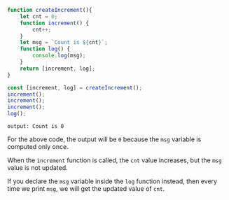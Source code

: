 ```js
function createIncrement(){
    let cnt = 0;
    function increment() {
        cnt++;
    }
    let msg = `Count is ${cnt}`;
    function log() {
        console.log(msg);
    }
    return [increment, log];
}  

const [increment, log] = createIncrement();
increment();
increment();
increment();
log();
```

```
output: Count is 0
```

For the above code, the output will be `0` because the `msg` variable is computed only once. 

When the `increment` function is called, the `cnt` value increases, but the `msg` value is not updated. 

If you declare the `msg` variable inside the `log` function instead, then every time we print `msg`, we will get the updated value of `cnt`.